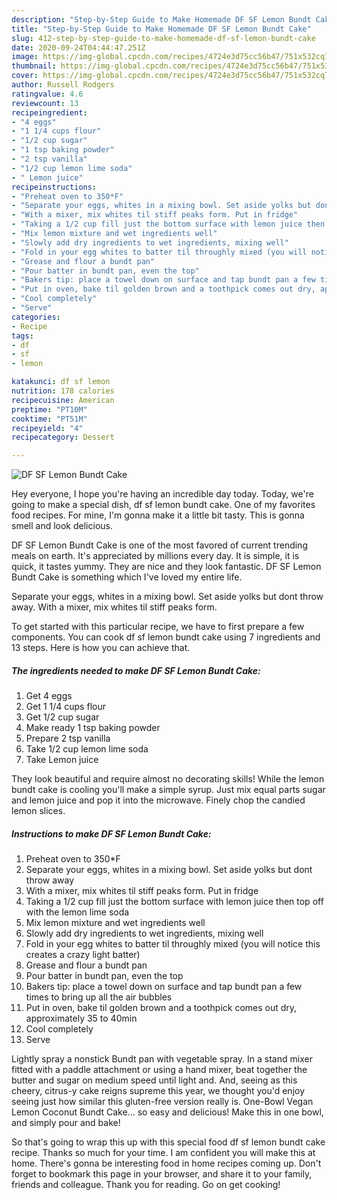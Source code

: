 ```yaml
---
description: "Step-by-Step Guide to Make Homemade DF SF Lemon Bundt Cake"
title: "Step-by-Step Guide to Make Homemade DF SF Lemon Bundt Cake"
slug: 412-step-by-step-guide-to-make-homemade-df-sf-lemon-bundt-cake
date: 2020-09-24T04:44:47.251Z
image: https://img-global.cpcdn.com/recipes/4724e3d75cc56b47/751x532cq70/df-sf-lemon-bundt-cake-recipe-main-photo.jpg
thumbnail: https://img-global.cpcdn.com/recipes/4724e3d75cc56b47/751x532cq70/df-sf-lemon-bundt-cake-recipe-main-photo.jpg
cover: https://img-global.cpcdn.com/recipes/4724e3d75cc56b47/751x532cq70/df-sf-lemon-bundt-cake-recipe-main-photo.jpg
author: Russell Rodgers
ratingvalue: 4.6
reviewcount: 13
recipeingredient:
- "4 eggs"
- "1 1/4 cups flour"
- "1/2 cup sugar"
- "1 tsp baking powder"
- "2 tsp vanilla"
- "1/2 cup lemon lime soda"
- " Lemon juice"
recipeinstructions:
- "Preheat oven to 350*F"
- "Separate your eggs, whites in a mixing bowl. Set aside yolks but dont throw away"
- "With a mixer, mix whites til stiff peaks form. Put in fridge"
- "Taking a 1/2 cup fill just the bottom surface with lemon juice then top off with the lemon lime soda"
- "Mix lemon mixture and wet ingredients well"
- "Slowly add dry ingredients to wet ingredients, mixing well"
- "Fold in your egg whites to batter til throughly mixed (you will notice this creates a crazy light batter)"
- "Grease and flour a bundt pan"
- "Pour batter in bundt pan, even the top"
- "Bakers tip: place a towel down on surface and tap bundt pan a few times to bring up all the air bubbles"
- "Put in oven, bake til golden brown and a toothpick comes out dry, approximately 35 to 40min"
- "Cool completely"
- "Serve"
categories:
- Recipe
tags:
- df
- sf
- lemon

katakunci: df sf lemon 
nutrition: 178 calories
recipecuisine: American
preptime: "PT10M"
cooktime: "PT51M"
recipeyield: "4"
recipecategory: Dessert

---
```



![DF SF Lemon Bundt Cake](https://img-global.cpcdn.com/recipes/4724e3d75cc56b47/751x532cq70/df-sf-lemon-bundt-cake-recipe-main-photo.jpg)

Hey everyone, I hope you're having an incredible day today. Today, we're going to make a special dish, df sf lemon bundt cake. One of my favorites food recipes. For mine, I'm gonna make it a little bit tasty. This is gonna smell and look delicious.

DF SF Lemon Bundt Cake is one of the most favored of current trending meals on earth. It's appreciated by millions every day. It is simple, it is quick, it tastes yummy. They are nice and they look fantastic. DF SF Lemon Bundt Cake is something which I've loved my entire life.

Separate your eggs, whites in a mixing bowl. Set aside yolks but dont throw away. With a mixer, mix whites til stiff peaks form.


To get started with this particular recipe, we have to first prepare a few components. You can cook df sf lemon bundt cake using 7 ingredients and 13 steps. Here is how you can achieve that.

<!--inarticleads1-->

##### The ingredients needed to make DF SF Lemon Bundt Cake:

1. Get 4 eggs
1. Get 1 1/4 cups flour
1. Get 1/2 cup sugar
1. Make ready 1 tsp baking powder
1. Prepare 2 tsp vanilla
1. Take 1/2 cup lemon lime soda
1. Take  Lemon juice


They look beautiful and require almost no decorating skills! While the lemon bundt cake is cooling you&#39;ll make a simple syrup. Just mix equal parts sugar and lemon juice and pop it into the microwave. Finely chop the candied lemon slices. 

<!--inarticleads2-->

##### Instructions to make DF SF Lemon Bundt Cake:

1. Preheat oven to 350*F
1. Separate your eggs, whites in a mixing bowl. Set aside yolks but dont throw away
1. With a mixer, mix whites til stiff peaks form. Put in fridge
1. Taking a 1/2 cup fill just the bottom surface with lemon juice then top off with the lemon lime soda
1. Mix lemon mixture and wet ingredients well
1. Slowly add dry ingredients to wet ingredients, mixing well
1. Fold in your egg whites to batter til throughly mixed (you will notice this creates a crazy light batter)
1. Grease and flour a bundt pan
1. Pour batter in bundt pan, even the top
1. Bakers tip: place a towel down on surface and tap bundt pan a few times to bring up all the air bubbles
1. Put in oven, bake til golden brown and a toothpick comes out dry, approximately 35 to 40min
1. Cool completely
1. Serve


Lightly spray a nonstick Bundt pan with vegetable spray. In a stand mixer fitted with a paddle attachment or using a hand mixer, beat together the butter and sugar on medium speed until light and. And, seeing as this cheery, citrus-y cake reigns supreme this year, we thought you&#39;d enjoy seeing just how similar this gluten-free version really is. One-Bowl Vegan Lemon Coconut Bundt Cake… so easy and delicious! Make this in one bowl, and simply pour and bake! 

So that's going to wrap this up with this special food df sf lemon bundt cake recipe. Thanks so much for your time. I am confident you will make this at home. There's gonna be interesting food in home recipes coming up. Don't forget to bookmark this page in your browser, and share it to your family, friends and colleague. Thank you for reading. Go on get cooking!
